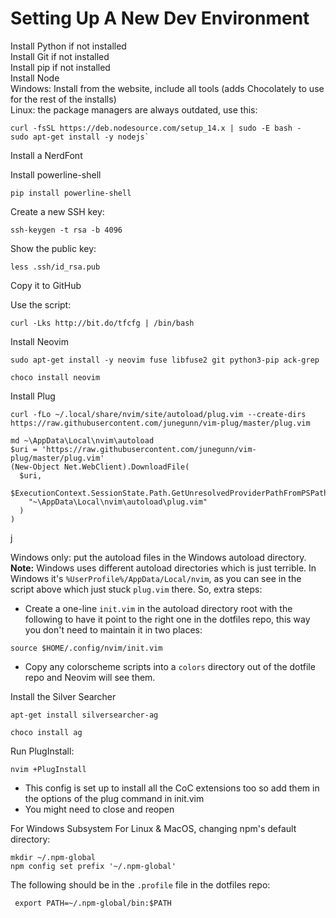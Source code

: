 # Setting Up A New Dev Environment

Install Python if not installed  
Install Git if not installed  
Install pip if not installed  
Install Node  
Windows: Install from the website, include all tools (adds Chocolately to use for the rest of the installs)  
Linux: the package managers are always outdated, use this:  
```
curl -fsSL https://deb.nodesource.com/setup_14.x | sudo -E bash -
sudo apt-get install -y nodejs`
```

Install a NerdFont

Install powerline-shell
```
pip install powerline-shell
```

Create a new SSH key:
```
ssh-keygen -t rsa -b 4096
```

Show the public key:
```
less .ssh/id_rsa.pub
```

Copy it to GitHub

Use the script:
```
curl -Lks http://bit.do/tfcfg | /bin/bash
```

Install Neovim
```ubuntu
sudo apt-get install -y neovim fuse libfuse2 git python3-pip ack-grep
```

```win
choco install neovim
```

Install Plug
```ubuntu
curl -fLo ~/.local/share/nvim/site/autoload/plug.vim --create-dirs https://raw.githubusercontent.com/junegunn/vim-plug/master/plug.vim
```

```win (Powershell)
md ~\AppData\Local\nvim\autoload
$uri = 'https://raw.githubusercontent.com/junegunn/vim-plug/master/plug.vim'
(New-Object Net.WebClient).DownloadFile(
  $uri,
  $ExecutionContext.SessionState.Path.GetUnresolvedProviderPathFromPSPath(
    "~\AppData\Local\nvim\autoload\plug.vim"
  )
)
```
j

Windows only: put the autoload files in the Windows autoload directory.
**Note:** Windows uses different autoload directories which is just terrible. In Windows it's `%UserProfile%/AppData/Local/nvim`, as you can see in the script above which just stuck `plug.vim` there. So, extra steps:

- Create a one-line `init.vim` in the autoload directory root with the following to have it point to the right one in the dotfiles repo, this way you don't need to maintain it in two places:
```
source $HOME/.config/nvim/init.vim
```

- Copy any colorscheme scripts into a `colors` directory out of the dotfile repo and Neovim will see them. 

Install the Silver Searcher
```ubuntu
apt-get install silversearcher-ag
```

```win
choco install ag
```

Run PlugInstall: 
```
nvim +PlugInstall
```
- This config is set up to install all the CoC extensions too so add them in the options of the plug command in init.vim
- You might need to close and reopen 

For Windows Subsystem For Linux & MacOS, changing npm's default directory:

```
mkdir ~/.npm-global
npm config set prefix '~/.npm-global'
```

The following should be in the `.profile` file in the dotfiles repo:
```
 export PATH=~/.npm-global/bin:$PATH
